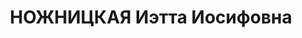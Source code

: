 ---
title: НОЖНИЦКАЯ Иэтта Иосифовна
description: "Род. в 1896, Гродненская губ., мест. Ружаны, еврейка, обр.: высшее,\
  \ член ВКП(б). Проживала: Москва, ул. Арбат, д. 43, кв. 11. Руководитель группы\
  \ перспективного планирования в Гл. управлении угля и сланцевой промышленности Наркомата\
  \ тяжелой промышленности СССР. \n  Арестована 04.08.1937. Обв. в вредительстве и\
  \ участии в антисоветской троцкистской террористической шпионско-диверсионной организации.\
  \ Приговор: ВК ВС СССР, 15.11.1937 – ВМН. Расстреляна 15.11.1937, г.Москва. \n \
  \ Реабилитирована ВК ВС СССР 13.07.1957"
---